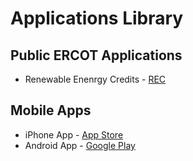 # Applications Library
## Public ERCOT Applications
- Renewable Enenrgy Credits - [REC](https://sa.ercot.com/rec/home)

## Mobile Apps
- iPhone App -  [App Store](https://apps.apple.com/us/app/ercot/id520829355)
- Android App -  [Google Play](https://play.google.com/store/apps/details?id=com.ercot.ercotMobileOne&hl=en_US&gl=US)
